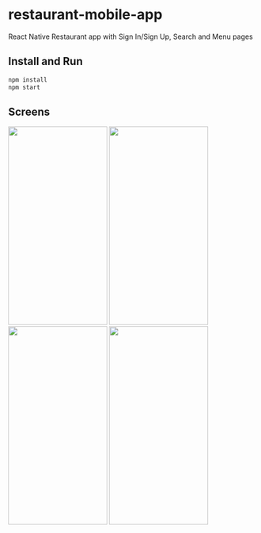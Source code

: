 # restaurant-mobile-app
React Native Restaurant app with Sign In/Sign Up, Search and Menu pages
## Install and Run
```bash
npm install
npm start
```
## Screens
<img src="https://user-images.githubusercontent.com/54148043/117554162-3f9c5300-b06f-11eb-8721-d6ce36bb9cd9.jpg" width="200" height="400" />  <img src="https://user-images.githubusercontent.com/54148043/117554164-43c87080-b06f-11eb-877d-17a6076135fa.jpg" width="200" height="400" />  <img src="https://user-images.githubusercontent.com/54148043/117554165-475bf780-b06f-11eb-89ed-80f4db80b6c4.jpg" width="200" height="400" />  <img src="https://user-images.githubusercontent.com/54148043/117554169-49be5180-b06f-11eb-94d6-aecf0709e3d9.jpg" width="200" height="400" />
